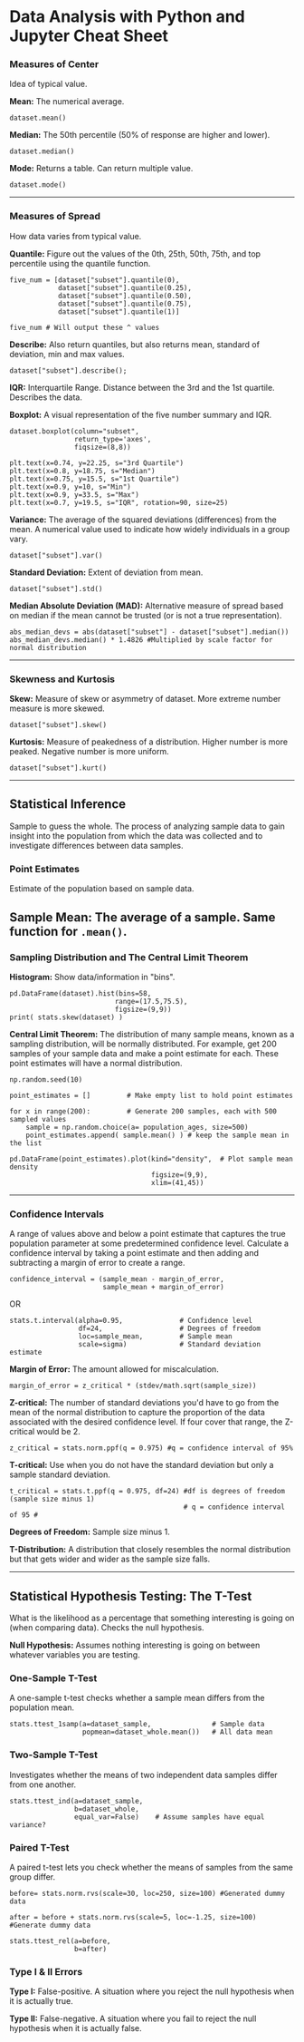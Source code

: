 # Data Analysis with Python and Jupyter Cheat Sheet

### Measures of Center
Idea of typical value.

**Mean:** The numerical average.
```
dataset.mean()
```

**Median:** The 50th percentile (50% of response are higher and lower).
```
dataset.median()
```

**Mode:** Returns a table. Can return multiple value.
```
dataset.mode()
```

---
### Measures of Spread
How data varies from typical value.

**Quantile:** Figure out the values of the 0th, 25th, 50th, 75th, and top percentile using the quantile function.

```
five_num = [dataset["subset"].quantile(0),   
            dataset["subset"].quantile(0.25),
            dataset["subset"].quantile(0.50),
            dataset["subset"].quantile(0.75),
            dataset["subset"].quantile(1)]

five_num # Will output these ^ values
```

**Describe:** Also return quantiles, but also returns mean, standard of deviation, min and max values.

```
dataset["subset"].describe();
```

**IQR:**  Interquartile Range. Distance between the 3rd and the 1st quartile. Describes the data.

**Boxplot:** A visual representation of the five number summary and IQR.

```
dataset.boxplot(column="subset",
                return_type='axes',
                fiqsize=(8,8))

plt.text(x=0.74, y=22.25, s="3rd Quartile")
plt.text(x=0.8, y=18.75, s="Median")
plt.text(x=0.75, y=15.5, s="1st Quartile")
plt.text(x=0.9, y=10, s="Min")
plt.text(x=0.9, y=33.5, s="Max")
plt.text(x=0.7, y=19.5, s="IQR", rotation=90, size=25)
```

**Variance:** The average of the squared deviations (differences) from the mean.  A numerical value used to indicate how widely individuals in a group vary.
```
dataset["subset"].var()
```

**Standard Deviation:** Extent of deviation from mean.
```
dataset["subset"].std()
```

**Median Absolute Deviation (MAD):**  Alternative measure of spread based on median if the mean cannot be trusted (or is not a true representation).

```
abs_median_devs = abs(dataset["subset"] - dataset["subset"].median())
abs_median_devs.median() * 1.4826 #Multiplied by scale factor for normal distribution
```

---
### Skewness and Kurtosis

**Skew:** Measure of skew or asymmetry of dataset. More extreme number measure is more skewed.
```
dataset["subset"].skew()
```

**Kurtosis:**  Measure of peakedness of a distribution. Higher number is more peaked. Negative number is more uniform.
```
dataset["subset"].kurt()
```

---

## Statistical Inference
Sample to guess the whole. The process of analyzing sample data to gain insight into the population from which the data was collected and to investigate differences between data samples.

### Point Estimates
Estimate of the population based on sample data.

**Sample Mean:** The average of a sample. Same function for `.mean()`.
---

### Sampling Distribution and The Central Limit Theorem

**Histogram:** Show data/information in "bins".
```
pd.DataFrame(dataset).hist(bins=58,
                          range=(17.5,75.5),
                          figsize=(9,9))
print( stats.skew(dataset) )
```

**Central Limit Theorem:**  The distribution of many sample means, known as a sampling distribution, will be normally distributed. For example, get 200 samples of your sample data and make a point estimate for each. These point estimates will have a normal distribution.
```
np.random.seed(10)

point_estimates = []         # Make empty list to hold point estimates

for x in range(200):         # Generate 200 samples, each with 500 sampled values
    sample = np.random.choice(a= population_ages, size=500)
    point_estimates.append( sample.mean() ) # keep the sample mean in the list

pd.DataFrame(point_estimates).plot(kind="density",  # Plot sample mean density
                                   figsize=(9,9),
                                   xlim=(41,45))   
```

---

### Confidence Intervals
A range of values above and below a point estimate that captures the true population parameter at some predetermined confidence level. Calculate a confidence interval by taking a point estimate and then adding and subtracting a margin of error to create a range.
```
confidence_interval = (sample_mean - margin_of_error,
                       sample_mean + margin_of_error)
```

OR

```
stats.t.interval(alpha=0.95,              # Confidence level
                 df=24,                   # Degrees of freedom
                 loc=sample_mean,         # Sample mean
                 scale=sigma)             # Standard deviation estimate
```

**Margin of Error:** The amount allowed for miscalculation.
```
margin_of_error = z_critical * (stdev/math.sqrt(sample_size))
```

**Z-critical:** The number of standard deviations you'd have to go from the mean of the normal distribution to capture the proportion of the data associated with the desired confidence level. If four cover that range, the Z-critical would be 2.

```
z_critical = stats.norm.ppf(q = 0.975) #q = confidence interval of 95%

```

**T-critical:** Use when you do not have the standard deviation but only a sample standard deviation.
```
t_critical = stats.t.ppf(q = 0.975, df=24) #df is degrees of freedom (sample size minus 1)
                                           # q = confidence interval of 95 #
```

**Degrees of Freedom:** Sample size minus 1.

**T-Distribution:** A distribution that closely resembles the normal distribution but that gets wider and wider as the sample size falls.


---

## Statistical Hypothesis Testing: The T-Test
What is the likelihood as a percentage that something interesting is going on (when comparing data). Checks the null hypothesis.

**Null Hypothesis:** Assumes nothing interesting is going on between whatever variables you are testing.

### One-Sample T-Test
A one-sample t-test checks whether a sample mean differs from the population mean.

```
stats.ttest_1samp(a=dataset_sample,               # Sample data
                  popmean=dataset_whole.mean())   # All data mean
```

### Two-Sample T-Test
Investigates whether the means of two independent data samples differ from one another.
```
stats.ttest_ind(a=dataset_sample,
                b=dataset_whole,
                equal_var=False)    # Assume samples have equal variance?
```

### Paired T-Test
A paired t-test lets you check whether the means of samples from the same group differ.
```
before= stats.norm.rvs(scale=30, loc=250, size=100) #Generated dummy data

after = before + stats.norm.rvs(scale=5, loc=-1.25, size=100)  #Generate dummy data

stats.ttest_rel(a=before,
                b=after)
```


### Type I & II Errors

**Type I:** False-positive.  A situation where you reject the null hypothesis when it is actually true.

**Type II:** False-negative. A situation where you fail to reject the null hypothesis when it is actually false.
